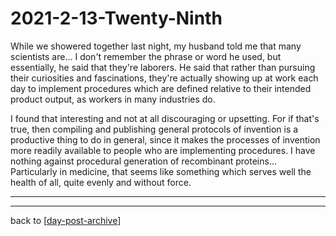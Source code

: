 # 2021-2-13-Twenty-Ninth

While we showered together last night, my husband told me that many scientists are... I don't remember the phrase or word he used, but essentially, he said that they're laborers.  He said that rather than pursuing their curiosities and fascinations, they're actually showing up at work each day to implement procedures which are defined relative to their intended product output, as workers in many industries do.

I found that interesting and not at all discouraging or upsetting.  For if that's true, then compiling and publishing general protocols of invention is a productive thing to do in general, since it makes the processes of invention more readily available to people who are implementing procedures.  I have nothing against procedural generation of recombinant proteins...  Particularly in medicine, that seems like something which serves well the health of all, quite evenly and without force.

---


---
back to [[day-post-archive]]

[//begin]: # "Autogenerated link references for markdown compatibility"
[day-post-archive]: day-post-archive.md "Day Post Archive"
[//end]: # "Autogenerated link references"